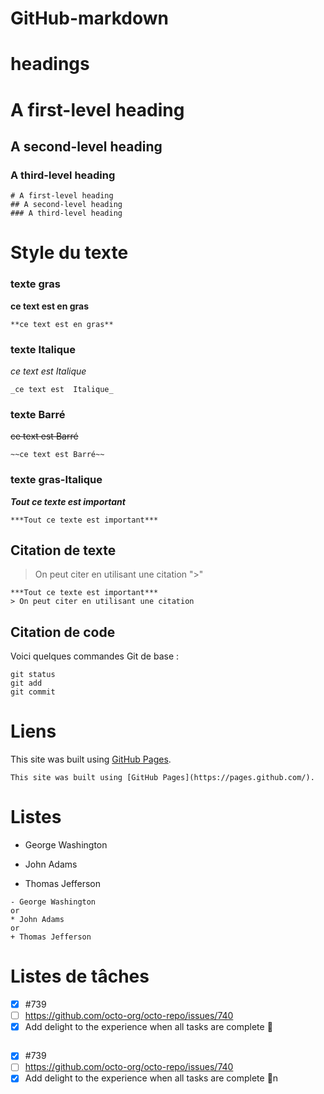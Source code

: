 # GitHub-markdown
# headings 

# A first-level heading
## A second-level heading
### A third-level heading
```
# A first-level heading
## A second-level heading
### A third-level heading
```

# Style du texte
### texte gras
 **ce text est en gras**   
 
   ```
 **ce text est en gras**  
```
### texte Italique 
 _ce text est  Italique_
   ```
 _ce text est  Italique_
  
```
### texte Barré 
 ~~ce text est Barré~~
   ```
 ~~ce text est Barré~~
  
```
### texte gras-Italique
***Tout ce texte est important***
   ```
***Tout ce texte est important***
  
```


## Citation de texte
> On peut citer en utilisant une citation ">"
   ```
***Tout ce texte est important***
> On peut citer en utilisant une citation 
  
```

## Citation de code
Voici quelques commandes Git de base :
```
git status
git add
git commit
```



# Liens
  This site was built using [GitHub Pages](https://pages.github.com/).
  ```
This site was built using [GitHub Pages](https://pages.github.com/).
```




# Listes
- George Washington
* John Adams
+ Thomas Jefferson
```
- George Washington
or
* John Adams 
or 
+ Thomas Jefferson
```


# Listes de tâches


- [x] #739
- [ ] https://github.com/octo-org/octo-repo/issues/740
- [x] Add delight to the experience when all tasks are complete :tada:
  ```
- [x] #739
- [ ] https://github.com/octo-org/octo-repo/issues/740
- [x] Add delight to the experience when all tasks are complete :tada:n
```
